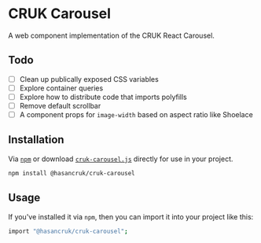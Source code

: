 # CRUK Carousel

A web component implementation of the CRUK React Carousel.

## Todo

- [ ] Clean up publically exposed CSS variables
- [ ] Explore container queries
- [ ] Explore how to distribute code that imports polyfills
- [ ] Remove default scrollbar 
- [ ] A component props for `image-width` based on aspect ratio like Shoelace 

## Installation

Via [`npm`](https://www.npmjs.com/package/@hasancruk/cruk-carousel) or download [`cruk-carousel.js`](./cruk-carousel.js) directly for use in your project.

```sh
npm install @hasancruk/cruk-carousel
```

## Usage

If you've installed it via `npm`, then you can import it into your project like this:

```sh 
import "@hasancruk/cruk-carousel";
```
